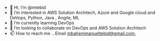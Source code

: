 - 👋 Hi, I’m @mtebid
- 👀 I’m interested in  AWS Solution Architech, Azure and Google cloud and DeVops, Python, Java , Angile, ML
- 🌱 I’m currently learning DevOps
- 💞️ I’m looking to collaborate on DevOps and AWS Solution Architech
- 📫 How to reach me ...Email mbahemmanueltebid@gmail.com,

<!---
mtebid/mtebid is a ✨ special ✨ repository because its `README.md` (this file) appears on your GitHub profile.
You can click the Preview link to take a look at your changes.
--->
